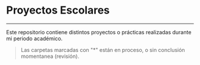 # Proyectos Escolares
---

Este repositorio contiene distintos proyectos o prácticas realizadas durante mi periodo académico. 

> Las carpetas marcadas con "*" están en proceso, o sin conclusión momentanea (revisión).

